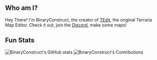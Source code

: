 ## Who am I?
Hey There! I'm BinaryConstruct, the creator of [TEdit](https://github.com/TEdit/Terraria-Map-Editor/), the original Terraria Map Editor. Check it out, join the [Discord](https://discord.com/servers/tedit-and-terraria-map-editing-325008069232689152), make some maps! 

## Fun Stats

<!--![BinaryConstruct's Languages](https://github-readme-stats.vercel.app/api/top-langs/?username=BinaryConstruct&langs_count=10&title_color=6FDA44&text_color=FFFFFF&&theme=dark&layout=compact)-->

![BinaryConstruct's GitHub stats](https://github-readme-stats.vercel.app/api?username=BinaryConstruct&title_color=6FDA44&text_color=FFFFFF&show_icons=true&icon_color=6FDA44&include_all_commits=true&count_private=true&theme=dark) ![BinaryConstruct's Contributions](https://github-readme-streak-stats.herokuapp.com/?user=BinaryConstruct&theme=dark&date_format=j%20M%5B%20Y%5D&currStreakLabel=6FDA44&fire=6FDA44&ring=6FDA44)

<!--
![BinaryConstruct's Trophies](https://github-profile-trophy.vercel.app/?username=BinaryConstruct&column=4)
-->
